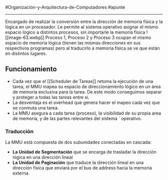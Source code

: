 #Organización-y-Arquitectura-de-Computadores #apunte

---
Encargado de realizar la conversión entre la dirección de memoria física y la lógica en un procesador.
Le permite al sistema operativo asignar el mismo espacio lógico a distintos procesos, sin importarle la memoria física
![[image-63.webp]]
Proceso 1, Proceso 2 y Proceso 3 ocupan el mismo espacio de memoria lógica (tienen las mismas direcciones en sus respectivos programas) pero al traducirlo a memoria física se ve que están en distintos lugares.
## Funcionamiento
- Cada vez que el [[Scheduler de Tareas]] retoma la ejecución de una tarea, el MMU mapea su espacio de direccionamiento lógico en un área de memoria exclusiva para la tarea. De este modo conseguimos separar y proteger a todas las tareas entre si.
- La desventaja es el overhead que genera hacer el mapeo cada vez que se conmuta una tarea.
- La MMU asegura a cada tarea (proceso), la visibilidad de su propia area de memoria, y de las partes relevantes del sistema ´ operativo.
### Traducción
La MMU está compuesta de dos subunidades conectadas en cascada: 
- **La Unidad de Segmentación** que se encarga de trasladar la dirección lógica en una dirección lineal
- **La Unidad de Paginación** que traduce la dirección lineal en una dirección física que enviará por el bus de address hacia la memoria externa.
